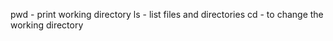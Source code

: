 pwd - print working directory
ls  - list files and directories
cd  - to change the working directory
